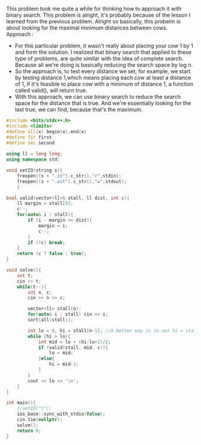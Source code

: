 This problem took me quite a while for thinking how to approach it with binary search. This problem is alright, it's probably because of the lesson I learned from the previous problem. Alright so basically, this probelm is about looking for the maximal minimum distances between cows.
<br>
Approach : 
- For this particular problem, it wasn't really about placing your cow 1 by 1 and form the solution. I realized that binary search that applied to these type of problems, are quite similar with the idea of complete search. Because all we're doing is basically reducing the search space by log n. 
- So the approach is, to test every distance we set, for example, we start by testing distance 1,which means placing each cow at least a distance of 1, if it's feasible to place cow with a minimum of distance 1, a function called valid(), will return true.
- With this approach, we can use binary search to reduce the search space for the distance that is true. And we're essentially looking for the last true, we can find, because that's the maximum.
```cpp
#include <bits/stdc++.h>
#include <limits>
#define all(x) begin(x),end(x)
#define fir first
#define sec second
 
using ll = long long;
using namespace std;

void setIO(string s){
	freopen((s + ".in").c_str(),"r",stdin);
	freopen((s + ".out").c_str(),"w",stdout);
	}

bool valid(vector<ll>& stall, ll dist, int c){
    ll margin = stall[0];
    c--;
    for(auto& i : stall){
        if (i - margin >= dist){
            margin = i;
            c--;
        }
        if (!c) break;
    }
    return (c ? false : true);
}

void solve(){
    int t;
    cin >> t;
    while(t--){
        int n, c;
        cin >> n >> c;

        vector<ll> stall(n);
        for(auto& i : stall) cin >> i;
        sort(all(stall));

        int lo = 0, hi = stall[n-1]; //A better way is to set hi = stall[n-1] - stall[0]
        while (hi > lo){
            int mid = lo + (hi-lo+1)/2;
            if (valid(stall, mid, c)){
                lo = mid;
            }else{
                hi = mid-1;
            }
        }
        cout << lo << '\n';
    }
}

int main(){
    //setIO("t");
	ios_base::sync_with_stdio(false);
	cin.tie(nullptr);
	solve();
	return 0;
}


```
